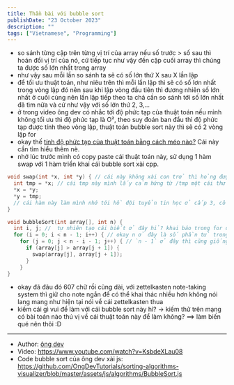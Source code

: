 ```yaml
---
title: Thần bài với bubble sort
publishDate: "23 October 2023"
description: ""
tags: ["Vietnamese", "Programming"]
---
```


- so sánh từng cập trên từng vị trí của array nếu số trước > số sau thì hoán đổi vị trí của nó, cứ tiếp tục như vậy đến cặp cuối array thì chúng ta được số lớn nhất trong array
- như vậy sau mỗi lần so sánh ta sẽ có số lớn thứ X sau X lần lập
- để tối ưu thuật toán, như niêu trên thì mỗi lần lập thì sẽ có số lơn nhất trong vòng lập đó nên sau khi lập vòng đầu tiên thì đương nhiên số lớn nhất ở cuối cùng nên lần lập tiếp theo ta chả cần so sánh tới số lớn nhất đã tìm nữa và cứ như vậy với số lớn thứ 2, 3,...
- ở trong video ông dev có nhắc tới độ phức tạp của thuật toán nếu mình không tối ưu thì độ phức tạp là O², theo suy đoán ban đầu thì độ phức tạp được tính theo vòng lập, thuật toán bubble sort này thì sẽ có 2 vòng lập for
- okay thế [tính độ phức tạp của thuật toán bằng cách méo nào?](/posts/tinh-do-phuc-tap-cua-thuat-toan-bang-cach-meo-nao/) Cái này cần tìm hiểu thêm nè.
- nhớ lúc trước mình có copy paste cái thuật toán này, sử dụng 1 hàm swap với 1 hàm triển khai cái bubble sort xài cpp.

```cpp
void swap(int *x, int *y) { // cái này không xài con trở thì hỏng được hen, mà còn mơ hồ về cách xài con trỏ trong thực tế qué.
  int tmp = *x; // cái tmp này mình lấy cảm hứng từ /tmp một cái thư mục tạm thời trong Linux hình như Unix relative cũng có giống như MAC OS vậy
  *x = *y;
  *y = tmp;
  // cái hàm này làm mình nhớ tới hồ đội tuyển tin học ở cấp 3, cô cũng đề cập đến chuyện quả trứng gì | ? gì đó cũng không nhớ lém. Nói đơn giảng là có một cái đề là làm sao để đổi chổ trứng gà với trứng vịt ở 2 rổ với nhau mà không được cho nó nằm chung với nhau nên lồi ra bỏ trứng gà vào một cái rổ rỗng khác ở đây là `tmp` rồi cho ông trứng vịt qua rổ trứng gà. Rồi di chuyển trứng gà sang rổ của trứng vịt
}

void bubbleSort(int array[], int n) {
  int i, j; //  tự nhiên tạo cái biết ở đây hỉ? khai báo trong for được rồi mà tại sao khai báo biến toàn cục làm cái méo gì? hm để test thử coi khai báo biếnt trong for có chạy không theo dự tính thì đưng nhiên phải chạy ⇒ okey đã test và kết quả là chạy được ngon
  for (i = 0; i < n - 1; i++) { // okay n ở đây là số phần tử trong array vậy chúng ta xét theo cặp nên từ số phần từ - 1 =  số lần lập
    for (j = 0; j < n - i - 1; j++) { // `n - 1` ở đây thì cũng giống như ý trên, còn `- i` là chúng ta tối ưu thuật toán (sau mõi lần lập tìm ra được số lớn nhất trong lần lập đó nên ta cứ `- i` tương đương `i++` sẽ không xét tới số lớn nhất của vòng lập trước đó nữa
      if (array[j] > array[j + 1]) {
        swap(array[j], array[j + 1]);
      }
    }
}
```

- okay đã đâu đó 607 chữ rồi cũng dài, với zettelkasten note-taking system thì giữ cho note ngắn để có thể khai thác nhiều hơn không nói lang mang như hiện tại nói về cái zettelkasten thua
- kiếm cái gì vui để làm với cái bubble sort này hỉ? → kiếm thử trên mạng có bài toán nào thú vị về cái thuật toán này để làm không? ⟹ làm biến qué nên thôi :D

---

- Author: [ông dev](/posts/ong-dev/)
- Video: <https://www.youtube.com/watch?v=KsbdeXLau08>
- Code bubble sort của ông dev xài js: https://github.com/OngDevTutorials/sorting-algorithms-visualizer/blob/master/assets/js/algorithms/BubbleSort.js
